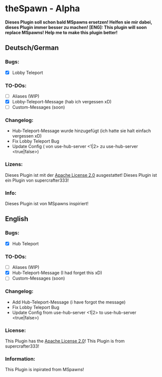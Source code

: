 # theSpawn - Alpha
**Dieses Plugin soll schon bald MSpawns ersetzen! Helfen sie mir dabei, dieses Plugin immer besser zu machen!**
**[ENG]: This plugin will soon replace MSpawns! Help me to make this plugin better!**



## Deutsch/German


### Bugs:
- [X] Lobby Teleport

### TO-DOs:
- [ ] Aliases (WIP)
- [X] Lobby-Teleport-Message (hab ich vergessen xD)
- [ ] Custom-Messages (soon)

### Changelog:
- Hub-Teleport-Message wurde hinzugefügt (ich hatte sie halt einfach vergessen xD)
- Fix Lobby Teleport Bug
- Update Config ( von use-hub-server <1|2> zu use-hub-server <true|false>)

### Lizens:
Dieses Plugin ist mit der [Apache License 2.0](/LICENSE) ausgestattet!
Dieses Plugin ist ein Plugin von supercrafter333!

### Info:
Dieses Plugin ist von MSpawns inspiriert!

## English


### Bugs:
- [X] Hub Teleport

### TO-DOs:
- [ ] Aliases (WIP)
- [X] Hub-Teleport-Message (I had forget this xD)
- [ ] Custom-Messages (soon)

### Changelog:
- Add Hub-Teleport-Message (i have forgot the message)
- Fix Lobby Teleport Bug
- Update Config from use-hub-server <1|2> to use-hub-server <true|false>)

### License:
This Plugin has the [Apache License 2.0](/LICENSE)! This Plugin is from supercrafter333!

### Information:
This Plugin is inpirated from MSpawns!
